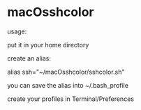 # macOsshcolor


usage:

put it in your home directory

create an alias:

 alias ssh="~/macOsshcolor/sshcolor.sh"
 
 you can save the alias into ~/.bash_profile
 
create your profiles in Terminal/Preferences

